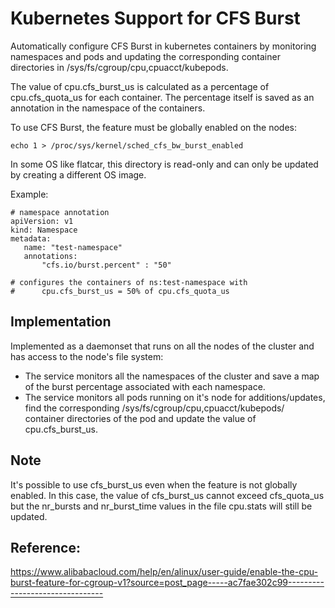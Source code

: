 
# Kubernetes Support for CFS Burst

Automatically configure CFS Burst in kubernetes containers by monitoring namespaces and pods and updating the 
corresponding container directories in /sys/fs/cgroup/cpu,cpuacct/kubepods.

The value of cpu.cfs_burst_us is calculated as a percentage of cpu.cfs_quota_us for each container. The percentage itself
is saved as an annotation in the namespace of the containers.

To use CFS Burst, the feature must be globally enabled on the nodes:

```
echo 1 > /proc/sys/kernel/sched_cfs_bw_burst_enabled

```
In some OS like flatcar, this directory is read-only and can only be updated by creating a different OS image.

Example:
```
# namespace annotation
apiVersion: v1
kind: Namespace
metadata:
   name: "test-namespace"
   annotations:
       "cfs.io/burst.percent" : "50"

# configures the containers of ns:test-namespace with
#      cpu.cfs_burst_us = 50% of cpu.cfs_quota_us
```

## Implementation

Implemented as a daemonset that runs on all the nodes of the cluster and has access to the node's file system:

  - The service monitors all the namespaces of the cluster and save a map of the burst percentage associated with each namespace.
  - The service monitors all pods running on it's node for additions/updates, find the corresponding /sys/fs/cgroup/cpu,cpuacct/kubepods/ container directories of the pod and update the value of  cpu.cfs_burst_us.

## Note

It's possible to use cfs_burst_us even when the feature is not globally enabled. In this case, the value of cfs_burst_us cannot exceed cfs_quota_us but the nr_bursts and nr_burst_time values in the file cpu.stats will still be updated.


## Reference:

https://www.alibabacloud.com/help/en/alinux/user-guide/enable-the-cpu-burst-feature-for-cgroup-v1?source=post_page-----ac7fae302c99--------------------------------


